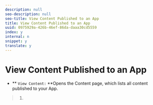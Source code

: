 ```yaml
---
description: null
seo-description: null
seo-title: View Content Published to an App
title: View Content Published to an App
uuid: 0975929a-426b-46ef-86da-daaa30cd5559
index: y
internal: n
snippet: y
translate: y
---
```


# View Content Published to an App


* ** `View Content:` **Opens the Content page, which lists all content published to your App.


>1.
